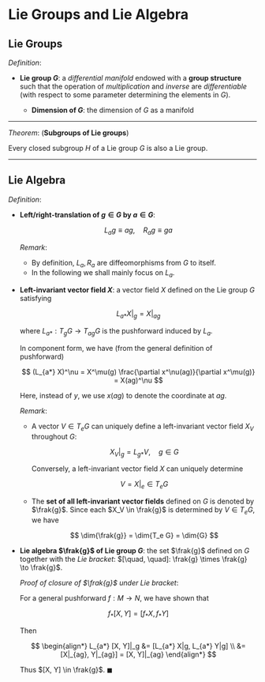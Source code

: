# Lie Groups and Lie Algebra

## Lie Groups

*Definition*:

- **Lie group $G$**: a *differential manifold* endowed with a **group structure** such that the operation of *multiplication* and *inverse* are *differentiable* (with respect to some parameter determining the elements in $G$).
    
    - **Dimension of $G$**: the dimension of $G$ as a manifold

----

*Theorem*: (**Subgroups of Lie groups**)

Every closed subgroup $H$ of a Lie group $G$ is also a Lie group.

----

## Lie Algebra

*Definition*:

- **Left/right-translation of $g \in G$ by $a \in G$**:
    
    $$
    L_a g \equiv a g, \quad R_a g \equiv g a
    $$

    *Remark*: 
    
    - By definition, $L_a, R_a$ are diffeomorphisms from $G$ to itself.
    - In the following we shall mainly focus on $L_a$.

- **Left-invariant vector field $X$**: a vector field $X$ defined on the Lie group $G$ satisfying
    
    $$
    L_{a*} X|_g = X|_{ag}
    $$

    where $L_{a*}: T_g G \to T_{ag} G$ is the pushforward induced by $L_a$.

    In component form, we have (from the general definition of pushforward)

    $$
    (L_{a*} X)^\nu
    = X^\mu(g) \frac{\partial x^\nu(ag)}{\partial x^\mu(g)}
    = X(ag)^\nu
    $$

    Here, instead of $y$, we use $x(ag)$ to denote the coordinate at $ag$.

    *Remark*:

    - A vector $V \in T_e G$ can uniquely define a left-invariant vector field $X_V$ throughout $G$:

        $$
        X_V |_g = L_{g*} V, \quad g \in G
        $$

        Conversely, a left-invariant vector field $X$ can uniquely determine

        $$
        V = X|_e \in T_e G
        $$

    - The **set of all left-invariant vector fields** defined on $G$ is denoted by $\frak{g}$. Since each $X_V \in \frak{g}$ is determined by $V \in T_e G$, we have 
        
        $$ \dim{\frak{g}} = \dim{T_e G} = \dim{G} $$
    
- **Lie algebra $\frak{g}$ of Lie group $G$**: the set $\frak{g}$ defined on $G$ together with the *Lie bracket*: $[\quad, \quad]: \frak{g} \times \frak{g} \to \frak{g}$.

    *Proof of closure of $\frak{g}$ under Lie bracket*:

    For a general pushforward $f: M \to N$, we have shown that

    $$
    f_* [X,Y] = [f_* X, f_* Y]
    $$

    Then

    $$
    \begin{align*}
        L_{a*} [X, Y]|_g &= [L_{a*} X|g, L_{a*} Y|g] \\
        &= [X|_{ag}, Y|_{ag}] = [X, Y]|_{ag}
    \end{align*}
    $$

    Thus $[X, Y] \in \frak{g}$. $\blacksquare$

